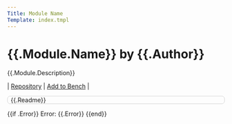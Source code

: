 ```yaml
---
Title: Module Name
Template: index.tmpl
---
```

# {{.Module.Name}} by {{.Author}}

{{.Module.Description}}

| [Repository]({{.Project.RepoURL}}) | [Add to Bench](/bench/add/{{.Module.UUID}}) |

<div style="border: lightgray 0.1em; border-radius: 0.5em; border-style: solid; padding: 0 0.5em;">
{{.Readme}}
</div>

{{if .Error}}
Error:
{{.Error}}
{{end}}
